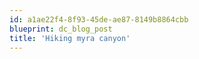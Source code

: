 ```yaml
---
id: a1ae22f4-8f93-45de-ae87-8149b8864cbb
blueprint: dc_blog_post
title: 'Hiking myra canyon'
---
```

<div class="pp_items">
<div class="pp_item"><img style="max-width:100%;" src="http://static.pixelpipe.com/7905af18-573d-4573-9532-0fe4717ca017_b.jpg" alt="" /></div>
</div>
